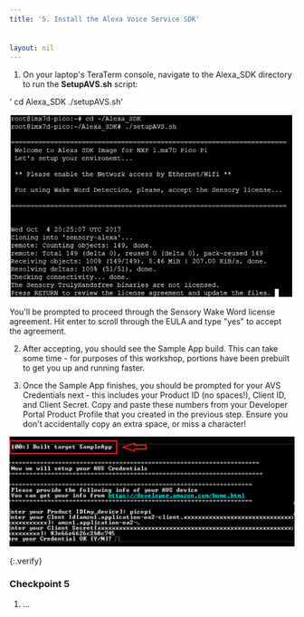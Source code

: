 ```yaml
---
title: '5. Install the Alexa Voice Service SDK'


layout: nil
---
```


1. On your laptop's TeraTerm console, navigate to the Alexa_SDK directory to run the **SetupAVS.sh** script:

'
cd Alexa_SDK
./setupAVS.sh'

![SetupAVS](assets/SetupAVS.png)

You'll be prompted to proceed through the Sensory Wake Word license agreement.  Hit enter to scroll through the EULA and type "yes" to accept the agreement.

2. After accepting, you should see the Sample App build.  This can take some time - for purposes of this workshop, portions have been prebuilt to get you up and running faster.

3. Once the Sample App finishes, you should be prompted for your AVS Credentials next - this includes your Product ID (no spaces!), Client ID, and Client Secret.  Copy and paste these numbers from your Developer Portal Product Profile that you created in the previous step.  Ensure you don't accidentally copy an extra space, or miss a character!

![AppBuilt](assets/AppBuilt.png)

{:.verify}
### Checkpoint 5

1. ...
